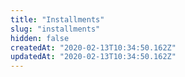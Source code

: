 ```yaml
---
title: "Installments"
slug: "installments"
hidden: false
createdAt: "2020-02-13T10:34:50.162Z"
updatedAt: "2020-02-13T10:34:50.162Z"
---
```


